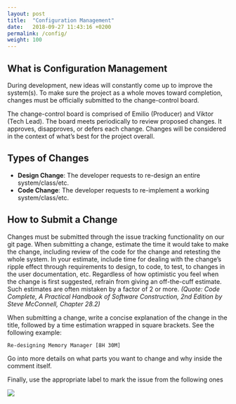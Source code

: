 ```yaml
---
layout: post
title:  "Configuration Management"
date:   2018-09-27 11:43:16 +0200
permalink: /config/
weight: 100
---
```


## What is Configuration Management
During development, new ideas will constantly come up to improve the system(s). 
To make sure the project as a whole moves toward completion, changes must be officially submitted to the change-control board.

The change-control board is comprised of Emilio (Producer) and Viktor (Tech Lead). The board meets periodically to review proposed changes. It approves, disapproves, or defers each change. Changes will be considered in the context of what’s best for the project overall.

## Types of Changes

* **Design Change**: The developer requests to re-design an entire system/class/etc.
* **Code Change**: The developer requests to re-implement a working system/class/etc. 

## How to Submit a Change

Changes must be submitted through the issue tracking functionality on our git page. When submitting a change, estimate the time it would take to make the change, including review of the code for the change and retesting the whole system. In your estimate, include time for dealing with the change’s ripple effect through requirements to design, to code, to test, to changes in the user documentation, etc. Regardless of how optimistic you feel when the change is first suggested, refrain from giving an off-the-cuff estimate. Such estimates are often mistaken by a factor of 2 or more. _(Quote: Code Complete, A Practical Handbook of Software Construction, 2nd Edition by Steve McConnell, Chapter 28.2)_

When submitting a change, write a concise explanation of the change in the title, followed by a time estimation wrapped in square brackets. See the following example:

```
Re-designing Memory Manager [8H 30M]
```

Go into more details on what parts you want to change and why inside the comment itself.  

Finally, use the appropriate label to mark the issue from the following ones

![](https://i.imgur.com/IvUpJ82.png)
